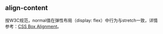 ## align-content


<!-- CSSJSON.align-content.description -->

<!-- CSSJSON.align-content.syntax -->

<!-- CSSJSON.align-content.values -->

<!-- CSSJSON.align-content.defaultValue -->

按W3C规范，normal值在弹性布局（display: flex）中行为与stretch一致，详情参考：[CSS Box Alignment](https://drafts.csswg.org/css-align/#distribution-flex)。

<!-- CSSJSON.align-content.unixTags -->

<!-- CSSJSON.align-content.compatibility -->

<!-- CSSJSON.align-content.example -->

<!-- CSSJSON.align-content.reference -->
